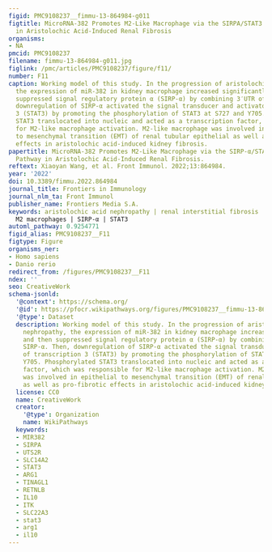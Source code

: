 ```yaml
---
figid: PMC9108237__fimmu-13-864984-g011
figtitle: MicroRNA-382 Promotes M2-Like Macrophage via the SIRPA/STAT3 Signaling Pathway
  in Aristolochic Acid-Induced Renal Fibrosis
organisms:
- NA
pmcid: PMC9108237
filename: fimmu-13-864984-g011.jpg
figlink: /pmc/articles/PMC9108237/figure/f11/
number: F11
caption: Working model of this study. In the progression of aristolochic acid nephropathy,
  the expression of miR-382 in kidney macrophage increased significantly and then
  suppressed signal regulatory protein α (SIRP-α) by combining 3′UTR of SIRP-α. Then,
  downregulation of SIRP-α activated the signal transducer and activator of transcription
  3 (STAT3) by promoting the phosphorylation of STAT3 at S727 and Y705. Phosphorylated
  STAT3 translocated into nucleic and acted as a transcription factor, which was responsible
  for M2-like macrophage activation. M2-like macrophage was involved in epithelial
  to mesenchymal transition (EMT) of renal tubular epithelial as well as pro-fibrotic
  effects in aristolochic acid-induced kidney fibrosis.
papertitle: MicroRNA-382 Promotes M2-Like Macrophage via the SIRP-α/STAT3 Signaling
  Pathway in Aristolochic Acid-Induced Renal Fibrosis.
reftext: Xiaoyan Wang, et al. Front Immunol. 2022;13:864984.
year: '2022'
doi: 10.3389/fimmu.2022.864984
journal_title: Frontiers in Immunology
journal_nlm_ta: Front Immunol
publisher_name: Frontiers Media S.A.
keywords: aristolochic acid nephropathy | renal interstitial fibrosis | miR-382 |
  M2 macrophages | SIRP-α | STAT3
automl_pathway: 0.9254771
figid_alias: PMC9108237__F11
figtype: Figure
organisms_ner:
- Homo sapiens
- Danio rerio
redirect_from: /figures/PMC9108237__F11
ndex: ''
seo: CreativeWork
schema-jsonld:
  '@context': https://schema.org/
  '@id': https://pfocr.wikipathways.org/figures/PMC9108237__fimmu-13-864984-g011.html
  '@type': Dataset
  description: Working model of this study. In the progression of aristolochic acid
    nephropathy, the expression of miR-382 in kidney macrophage increased significantly
    and then suppressed signal regulatory protein α (SIRP-α) by combining 3′UTR of
    SIRP-α. Then, downregulation of SIRP-α activated the signal transducer and activator
    of transcription 3 (STAT3) by promoting the phosphorylation of STAT3 at S727 and
    Y705. Phosphorylated STAT3 translocated into nucleic and acted as a transcription
    factor, which was responsible for M2-like macrophage activation. M2-like macrophage
    was involved in epithelial to mesenchymal transition (EMT) of renal tubular epithelial
    as well as pro-fibrotic effects in aristolochic acid-induced kidney fibrosis.
  license: CC0
  name: CreativeWork
  creator:
    '@type': Organization
    name: WikiPathways
  keywords:
  - MIR382
  - SIRPA
  - UTS2R
  - SLC14A2
  - STAT3
  - ARG1
  - TINAGL1
  - RETNLB
  - IL10
  - ITK
  - SLC22A3
  - stat3
  - arg1
  - il10
---
```

